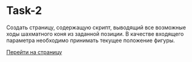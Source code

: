 # Task-2
Создать страницу, содержащую скрипт, выводящий все возможные ходы шахматного коня из заданной позиции. В качестве входящего параметра необходимо принимать текущее положение фигуры.

[Перейти на страницу](https://perekopskyi.github.io/task2-moveHorseScript/)
